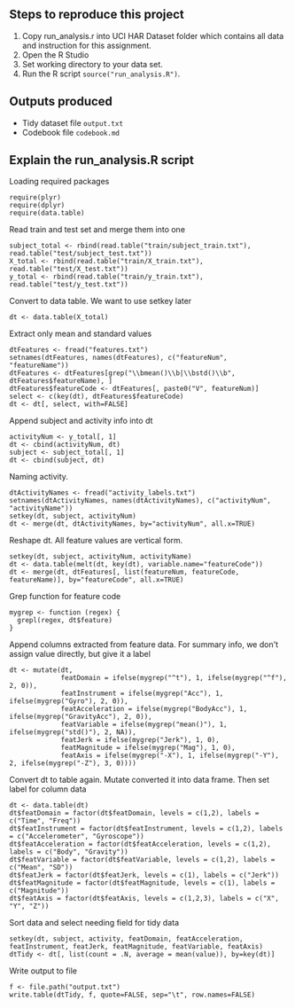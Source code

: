 Steps to reproduce this project
-------------------------------

1. Copy run_analysis.r into UCI HAR Dataset folder which contains all data and instruction for this assignment.
2. Open the R Studio
3. Set working directory to your data set.
3. Run the R script `source("run_analysis.R")`.


Outputs produced
----------------
* Tidy dataset file `output.txt`
* Codebook file `codebook.md`


Explain the run_analysis.R script
---------------------------------

Loading required packages
```{r}
require(plyr)
require(dplyr)
require(data.table)
```

Read train and test set and merge them into one
```{r}
subject_total <- rbind(read.table("train/subject_train.txt"), read.table("test/subject_test.txt"))
X_total <- rbind(read.table("train/X_train.txt"), read.table("test/X_test.txt"))
y_total <- rbind(read.table("train/y_train.txt"), read.table("test/y_test.txt"))
```

Convert to data table. We want to use setkey later
```{r}
dt <- data.table(X_total)
```

Extract only mean and standard values
```{r}
dtFeatures <- fread("features.txt")
setnames(dtFeatures, names(dtFeatures), c("featureNum", "featureName"))
dtFeatures <- dtFeatures[grep("\\bmean()\\b|\\bstd()\\b", dtFeatures$featureName), ]
dtFeatures$featureCode <- dtFeatures[, paste0("V", featureNum)]
select <- c(key(dt), dtFeatures$featureCode)
dt <- dt[, select, with=FALSE]
```

Append subject and activity info into dt
```{r}
activityNum <- y_total[, 1]
dt <- cbind(activityNum, dt)
subject <- subject_total[, 1]
dt <- cbind(subject, dt)
```

Naming activity.
```{r}
dtActivityNames <- fread("activity_labels.txt")
setnames(dtActivityNames, names(dtActivityNames), c("activityNum", "activityName"))
setkey(dt, subject, activityNum)
dt <- merge(dt, dtActivityNames, by="activityNum", all.x=TRUE)
```

Reshape dt. All feature values are vertical form.
```{r}
setkey(dt, subject, activityNum, activityName)
dt <- data.table(melt(dt, key(dt), variable.name="featureCode"))
dt <- merge(dt, dtFeatures[, list(featureNum, featureCode, featureName)], by="featureCode", all.x=TRUE)
```

Grep function for feature code
```{r}
mygrep <- function (regex) {
  grepl(regex, dt$feature)
}
```

Append columns extracted from feature data. For summary info, we don't assign value directly, but give it a label
```{r}
dt <- mutate(dt, 
             featDomain = ifelse(mygrep("^t"), 1, ifelse(mygrep("^f"), 2, 0)),
             featInstrument = ifelse(mygrep("Acc"), 1, ifelse(mygrep("Gyro"), 2, 0)),
             featAcceleration = ifelse(mygrep("BodyAcc"), 1, ifelse(mygrep("GravityAcc"), 2, 0)),
             featVariable = ifelse(mygrep("mean()"), 1, ifelse(mygrep("std()"), 2, NA)),
             featJerk = ifelse(mygrep("Jerk"), 1, 0),
             featMagnitude = ifelse(mygrep("Mag"), 1, 0),
             featAxis = ifelse(mygrep("-X"), 1, ifelse(mygrep("-Y"), 2, ifelse(mygrep("-Z"), 3, 0))))
```

Convert dt to table again. Mutate converted it into data frame. Then set label for column data
```{r}
dt <- data.table(dt)
dt$featDomain = factor(dt$featDomain, levels = c(1,2), labels = c("Time", "Freq"))
dt$featInstrument = factor(dt$featInstrument, levels = c(1,2), labels = c("Accelerometer", "Gyroscope"))
dt$featAcceleration = factor(dt$featAcceleration, levels = c(1,2), labels = c("Body", "Gravity"))
dt$featVariable = factor(dt$featVariable, levels = c(1,2), labels = c("Mean", "SD"))
dt$featJerk = factor(dt$featJerk, levels = c(1), labels = c("Jerk"))
dt$featMagnitude = factor(dt$featMagnitude, levels = c(1), labels = c("Magnitude"))
dt$featAxis = factor(dt$featAxis, levels = c(1,2,3), labels = c("X", "Y", "Z"))
```

Sort data and select needing field for tidy data
```{r}
setkey(dt, subject, activity, featDomain, featAcceleration, featInstrument, featJerk, featMagnitude, featVariable, featAxis)
dtTidy <- dt[, list(count = .N, average = mean(value)), by=key(dt)]
```

Write output to file
```{r}
f <- file.path("output.txt")
write.table(dtTidy, f, quote=FALSE, sep="\t", row.names=FALSE)
```